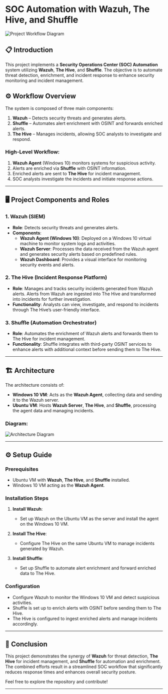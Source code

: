 # SOC Automation with Wazuh, The Hive, and Shuffle

![Project Workflow Diagram](path/to/your/diagram.png) <!-- Replace with the actual path to your diagram -->

## 📋 Introduction

This project implements a **Security Operations Center (SOC) Automation** system utilizing **Wazuh**, **The Hive**, and **Shuffle**. The objective is to automate threat detection, enrichment, and incident response to enhance security monitoring and incident management.

## ⚙️ Workflow Overview

The system is composed of three main components:

1. **Wazuh** – Detects security threats and generates alerts.
2. **Shuffle** – Automates alert enrichment with OSINT and forwards enriched alerts.
3. **The Hive** – Manages incidents, allowing SOC analysts to investigate and respond.

### High-Level Workflow:

1. **Wazuh Agent** (Windows 10) monitors systems for suspicious activity.
2. Alerts are enriched via **Shuffle** with OSINT information.
3. Enriched alerts are sent to **The Hive** for incident management.
4. SOC analysts investigate the incidents and initiate response actions.

---

## 🖥️ Project Components and Roles

### 1. Wazuh (SIEM)
- **Role**: Detects security threats and generates alerts.
- **Components**:
  - **Wazuh Agent (Windows 10)**: Deployed on a Windows 10 virtual machine to monitor system logs and activities.
  - **Wazuh Server**: Processes the data received from the Wazuh agent and generates security alerts based on predefined rules.
  - **Wazuh Dashboard**: Provides a visual interface for monitoring security events and alerts.

### 2. The Hive (Incident Response Platform)
- **Role**: Manages and tracks security incidents generated from Wazuh alerts. Alerts from Wazuh are ingested into The Hive and transformed into incidents for further investigation.
- **Functionality**: Analysts can view, investigate, and respond to incidents through The Hive’s user-friendly interface.

### 3. Shuffle (Automation Orchestrator)
- **Role**: Automates the enrichment of Wazuh alerts and forwards them to The Hive for incident management.
- **Functionality**: Shuffle integrates with third-party OSINT services to enhance alerts with additional context before sending them to The Hive.

---

## 🏗️ Architecture

The architecture consists of:

- **Windows 10 VM**: Acts as the **Wazuh Agent**, collecting data and sending it to the Wazuh server.
- **Ubuntu VM**: Hosts **Wazuh Server**, **The Hive**, and **Shuffle**, processing the agent data and managing incidents.

### Diagram:
![Architecture Diagram](path/to/your/diagram.png) <!-- Replace with the actual path to your diagram -->

---

## ⚙️ Setup Guide

### Prerequisites
- Ubuntu VM with **Wazuh**, **The Hive**, and **Shuffle** installed.
- Windows 10 VM acting as the **Wazuh Agent**.

### Installation Steps

1. **Install Wazuh**:
   - Set up Wazuh on the Ubuntu VM as the server and install the agent on the Windows 10 VM.

2. **Install The Hive**:
   - Configure The Hive on the same Ubuntu VM to manage incidents generated by Wazuh.

3. **Install Shuffle**:
   - Set up Shuffle to automate alert enrichment and forward enriched data to The Hive.

### Configuration
- Configure Wazuh to monitor the Windows 10 VM and detect suspicious activities.
- Shuffle is set up to enrich alerts with OSINT before sending them to The Hive.
- The Hive is configured to ingest enriched alerts and manage incidents accordingly.

---

## 📝 Conclusion

This project demonstrates the synergy of **Wazuh** for threat detection, **The Hive** for incident management, and **Shuffle** for automation and enrichment. The combined efforts result in a streamlined SOC workflow that significantly reduces response times and enhances overall security posture.

Feel free to explore the repository and contribute!

---

